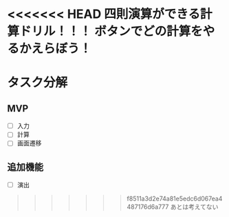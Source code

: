 <<<<<<< HEAD
四則演算ができる計算ドリル！！！
ボタンでどの計算をやるかえらぼう！
=======
# タスク分解
## MVP
- [ ] 入力
- [ ] 計算
- [ ] 画面遷移
## 追加機能
- [ ] 演出
>>>>>>> f8511a3d2e74a81e5edc6d067ea4487176d6a777
あとは考えてない